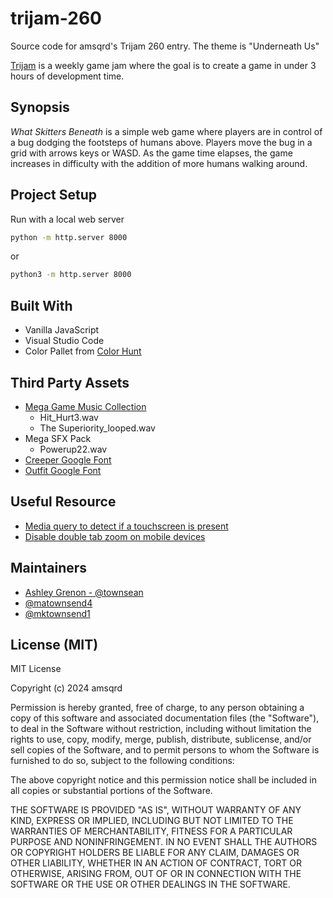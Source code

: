 # trijam-260
Source code for amsqrd's Trijam 260 entry. The theme is "Underneath Us"

[Trijam](https://itch.io/jam/trijam-260) is a weekly game jam where the goal is to create a game in under 3 hours of development time.

## Synopsis

*What Skitters Beneath* is a simple web game where players are in control of a bug dodging the footsteps of humans above. Players move the bug in a grid with arrows keys or WASD.  As the game time elapses, the game increases in difficulty with the addition of more humans walking around.  

## Project Setup 

Run with a local web server

```bash
python -m http.server 8000
```

or 

```bash
python3 -m http.server 8000
```

## Built With

* Vanilla JavaScript
* Visual Studio Code
* Color Pallet from [Color Hunt](https://colorhunt.co/palette/5f6f52a9b388fefae0b99470)

## Third Party Assets

* [Mega Game Music Collection](https://www.gamedevmarket.net/asset/mega-game-music-collection/)
    * Hit_Hurt3.wav
    * The Superiority_looped.wav
* Mega SFX Pack
    * Powerup22.wav
* [Creeper Google Font](https://fonts.google.com/specimen/Creepster)
* [Outfit Google Font](https://fonts.google.com/specimen/Outfit)

## Useful Resource

* [Media query to detect if a touchscreen is present](https://stackoverflow.com/questions/11387805/media-query-to-detect-if-device-is-touchscreen)
* [Disable double tab zoom on mobile devices](https://stackoverflow.com/questions/10614481/disable-double-tap-zoom-option-in-browser-on-touch-devices)

## Maintainers

* [Ashley Grenon - @townsean](https://github.com/townsean)
* [@matownsend4](https://github.com/matownsend4)
* [@mktownsend1](https://github.com/mktownsend1)

## License (MIT)

MIT License

Copyright (c) 2024 amsqrd

Permission is hereby granted, free of charge, to any person obtaining a copy
of this software and associated documentation files (the "Software"), to deal
in the Software without restriction, including without limitation the rights
to use, copy, modify, merge, publish, distribute, sublicense, and/or sell
copies of the Software, and to permit persons to whom the Software is
furnished to do so, subject to the following conditions:

The above copyright notice and this permission notice shall be included in all
copies or substantial portions of the Software.

THE SOFTWARE IS PROVIDED "AS IS", WITHOUT WARRANTY OF ANY KIND, EXPRESS OR
IMPLIED, INCLUDING BUT NOT LIMITED TO THE WARRANTIES OF MERCHANTABILITY,
FITNESS FOR A PARTICULAR PURPOSE AND NONINFRINGEMENT. IN NO EVENT SHALL THE
AUTHORS OR COPYRIGHT HOLDERS BE LIABLE FOR ANY CLAIM, DAMAGES OR OTHER
LIABILITY, WHETHER IN AN ACTION OF CONTRACT, TORT OR OTHERWISE, ARISING FROM,
OUT OF OR IN CONNECTION WITH THE SOFTWARE OR THE USE OR OTHER DEALINGS IN THE
SOFTWARE.
